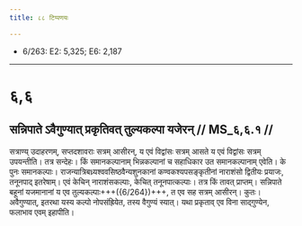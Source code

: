 ```yaml
---
title: ८८ टिप्पणयः

---
```

- 6/263: E2: 5,325; E6: 2,187

____________________________________________


# ६,६

## सन्निपाते ऽवैगुण्यात् प्रकृतिवत् तुल्यकल्पा यजेरन् // MS_६,६.१ //

सत्राण्य् उदाहरणम्, सप्तदशावराः सत्रम् आसीरन्, य एवं विद्वांसः सत्रम् आसते य एवं विद्वांसः सत्रम् उपयन्तीति। तत्र सन्देहः। किं समानकल्पानाम् भिन्नकल्पानां च सहाधिकार उत समानकल्पानाम् एवेति। के पुनः समानकल्पाः। राजन्यात्रिबध्र्यश्ववसिष्ठवैन्यशुनकानां कण्वकश्यपसङ्कृतीनां नाराशंसो द्वितीयः प्रयाजः, तनूनपाद् इतरेषाम्। एवं केचिन् नाराशंसकल्पाः, केचित् तनूनपात्कल्पाः। तत्र किं तावत् प्राप्तम्। सन्निपाते बहूनां यजमानानां य एव तुल्यकल्पाः+++({6/264})+++, त एव सह सत्रम् आसीरन्। कुतः। अवैगुण्यात्, इतरथा यस्य कल्पो नोपसंह्रियेत, तस्य वैगुण्यं स्यात्। यथा प्रकृताव् एव विना साद्गुण्येन, फलाभाव एवम् इहापीति।